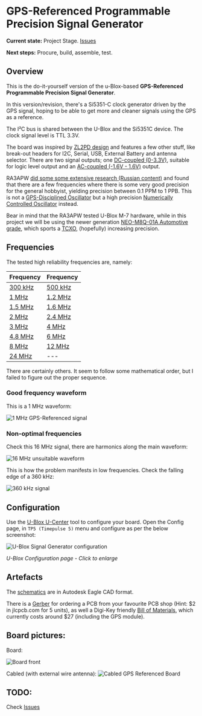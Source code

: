 # GPS-Referenced Programmable Precision Signal Generator

**Current state:** Project Stage. [Issues](https://github.com/rfrht/gps-reference/issues)

**Next steps:** Procure, build, assemble, test.

## Overview

This is the do-it-yourself version of the u-Blox-based **GPS-Referenced Programmable Precision Signal Generator**.

In this version/revision, there's a Si5351-C clock generator driven by the GPS signal, hoping to be able to get more and cleaner signals using the GPS as a reference.

The I²C bus is shared between the U-Blox and the Si5351C device. The clock signal level is TTL 3.3V.

The board was inspired by [ZL2PD design](https://www.zl2pd.com/GPS_Freq_Ref.html) and features a few other stuff, like break-out headers for I2C, Serial, USB, External Battery and antenna selector. There are two signal outputs; one [DC-coupled (0-3.3V)](https://rf3.org:8443/q/gps/gps-ref-1-mhz.png), suitable for logic level output and an [AC-coupled (-1.6V - 1.6V)](https://rf3.org:8443/q/gps/gps-ref-dc-1-hz.png) output.

RA3APW [did some some extensive research (Russian content)](http://www.ra3apw.ru/proekty/ublox-neo-7m/) and found that there are a few frequencies where there is some very good precision for the general hobbyist, yielding precision between 0.1 PPM to 1 PPB. This is not a [GPS-Disciplined Oscillator](https://en.wikipedia.org/wiki/GPS_disciplined_oscillator) but a high precision [Numerically Controlled Oscillator](https://en.wikipedia.org/wiki/Numerically_controlled_oscillator) instead.

Bear in mind that the RA3APW tested U-Blox M-7 hardware, while in this project we will be using the newer generation [NEO-M8Q-01A Automotive grade](https://www.u-blox.com/en/product/neo-m8q-01a-module), which sports a [TCXO](https://en.wikipedia.org/wiki/Crystal_oscillator#Temperature), (hopefully) increasing precision.

## Frequencies

The tested high reliability frequencies are, namely:

| Frequency | Frequency |
| --- | --- |
| [300 kHz](https://rf3.org:8443/q/gps/gps-ref-300-khz.png) | [500 kHz](https://rf3.org:8443/q/gps/gps-ref-500-khz.png) |
| [1 MHz](https://rf3.org:8443/q/gps/gps-ref-1-mhz.png) | [1.2 MHz](https://rf3.org:8443/q/gps/gps-ref-1-2-mhz.png) |
| [1.5 MHz](https://rf3.org:8443/q/gps/gps-ref-1-5-mhz.png) | [1.6 MHz](https://rf3.org:8443/q/gps/gps-ref-1-6-mhz.png) |
| [2 MHz](https://rf3.org:8443/q/gps/gps-ref-2-mhz.png) | [2.4 MHz](https://rf3.org:8443/q/gps/gps-ref-2-4-mhz.png) |
| [3 MHz](https://rf3.org:8443/q/gps/gps-ref-3-mhz.png) | [4 MHz](https://rf3.org:8443/q/gps/gps-ref-4-mhz.png) |
| [4.8 MHz](https://rf3.org:8443/q/gps/gps-ref-4-8-mhz.png) | [6 MHz](https://rf3.org:8443/q/gps/gps-ref-6-mhz.png) |
| [8 MHz](https://rf3.org:8443/q/gps/gps-ref-8-mhz.png) | [12 MHz](https://rf3.org:8443/q/gps/gps-ref-12-mhz.png) |
| [24 MHz](https://rf3.org:8443/q/gps/gps-ref-24-mhz.png) | --- |

There are certainly others. It seem to follow some mathematical order, but I failed to figure out the proper sequence.

### Good frequency waveform
This is a 1 MHz waveform:

![1 MHz GPS-Referenced signal](https://rf3.org:8443/q/gps/gps-ref-1-mhz.png)

### Non-optimal frequencies
Check this 16 MHz signal, there are harmonics along the main waveform:

![16 MHz unsuitable waveform](https://rf3.org:8443/q/gps/gps-ref-16-mhz.png)

This is how the problem manifests in low frequencies. Check the falling edge of a 360 kHz:

![360 kHz signal](https://rf3.org:8443/q/gps/gps-ref-360-khz.png)

## Configuration
Use the [U-Blox U-Center](https://www.u-blox.com/en/product/u-center) tool to configure your board. Open the Config page, in `TP5 (Timepulse 5)` menu and configure as per the below screenshot:

![U-Blox Signal Generator configuration](https://rf3.org:8443/q/gps/gps-ref-ublox-config.png)

*U-Blox Configuration page - Click to enlarge*

## Artefacts

The [schematics](/Schematics) are in Autodesk Eagle CAD format.

There is a [Gerber](https://github.com/rfrht/gps-reference/raw/master/Design/gps-gerbers.zip) for ordering a PCB from your favourite PCB shop (Hint: $2 in jlcpcb.com for 5 units), as well a Digi-Key friendly [Bill of Materials](/Design/gps-bom.csv), which currently costs around $27 (including the GPS module).

## Board pictures:
Board:

![Board front](https://rf3.org:8443/q/gps/gps-referenced-oscillator.jpg)

Cabled (with external wire antenna):
![Cabled GPS Referenced Board](https://rf3.org:8443/q/gps/gps-referenced-cabled.jpg)

## TODO:
Check [Issues](https://github.com/rfrht/gps-reference/issues)
